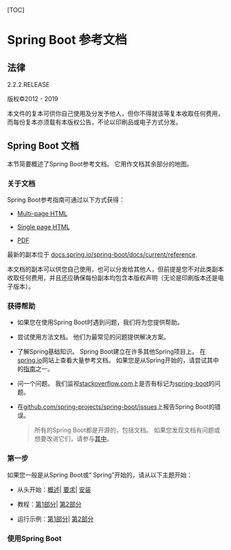 [TOC]



# Spring Boot 参考文档

## 法律

2.2.2.RELEASE

版权©2012 - 2019

本文件的复本可供你自己使用及分发予他人，但你不得就该等复本收取任何费用，而每份复本亦须载有本版权公告，不论以印刷品或电子方式分发。

## Spring Boot 文档

本节简要概述了Spring Boot参考文档。 它用作文档其余部分的地图。

### 关于文档

Spring Boot参考指南可通过以下方式获得：

- [Multi-page HTML](https://docs.spring.io/spring-boot/docs/2.2.2.RELEASE/reference/html)

- [Single page HTML](https://docs.spring.io/spring-boot/docs/2.2.2.RELEASE/reference/htmlsingle)

- [PDF](https://docs.spring.io/spring-boot/docs/2.2.2.RELEASE/reference/pdf/spring-boot-reference.pdf)

最新的副本位于 [docs.spring.io/spring-boot/docs/current/reference](https://docs.spring.io/spring-boot/docs/current/reference).

本文档的副本可以供您自己使用，也可以分发给其他人，但前提是您不对此类副本收取任何费用，并且还应确保每份副本均包含本版权声明（无论是印刷版本还是电子版本）。

### 获得帮助

- 如果您在使用Spring Boot时遇到问题，我们将为您提供帮助。

- 尝试使用方法文档。 他们为最常见的问题提供解决方案。

- 了解Spring基础知识。 Spring Boot建立在许多其他Spring项目上。 在[spring.io](https://spring.io/)网站上查看大量参考文档。 如果您是从Spring开始的，请尝试其中的[指南](https://spring.io/guides)之一。

- 问一个问题。 我们监视[stackoverflow.com](https://stackoverflow.com/)上是否有标记为[spring-boot](https://stackoverflow.com/tags/spring-boot)的问题。

- 在[github.com/spring-projects/spring-boot/issues](https://github.com/spring-projects/spring-boot/issues)上报告Spring Boot的错误。

  > 所有的Spring Boot都是开源的，包括文档。 如果您发现文档有问题或想要改进它们，请参与[其中](https://github.com/spring-projects/spring-boot/tree/v2.2.2.RELEASE)。

### 第一步

如果您一般是从Spring Boot或“ Spring”开始的，请从以下主题开始：

- 从头开始：[概述](https://docs.spring.io/spring-boot/docs/2.2.2.RELEASE/reference/htmlsingle/#getting-started-introducing-spring-boot)| [要求](https://docs.spring.io/spring-boot/docs/2.2.2.RELEASE/reference/htmlsingle/#getting-started-system-requirements)| [安装](https://docs.spring.io/spring-boot/docs/2.2.2.RELEASE/reference/htmlsingle/#getting-started-installing-spring-boot)

- 教程：[第1部分](https://docs.spring.io/spring-boot/docs/2.2.2.RELEASE/reference/htmlsingle/#getting-started-first-application)| [第2部分](https://docs.spring.io/spring-boot/docs/2.2.2.RELEASE/reference/htmlsingle/#getting-started-first-application-code)

- 运行示例：[第1部分](https://docs.spring.io/spring-boot/docs/2.2.2.RELEASE/reference/htmlsingle/#getting-started-first-application-run)| [第2部分](https://docs.spring.io/spring-boot/docs/2.2.2.RELEASE/reference/htmlsingle/#getting-started-first-application-executable-jar)

### 使用Spring Boot